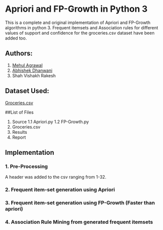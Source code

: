 # Apriori and FP-Growth in Python 3

This is a complete and original implementation of Apriori and FP-Growth algorithms in python 3. Frequent itemsets and Association rules for different values of support and confidence for the groceries.csv dataset have been added too.

## Authors:
1. [Mehul Agrawal](https://www.linkedin.com/in/mehul-agrawal/)
2. [Abhishek Dhanwani](https://www.linkedin.com/in/abhishek-dhanwani-93846b167/)
3. Shah Vishakh Rakesh

## Dataset Used:
[Groceries.csv](http://www.sci.csueastbay.edu/~esuess/classes/Statistics_6620/Presentations/ml13/groceries.csv)

##List of Files
1. Source
1.1 Apriori.py
1.2 FP-Growth.py
2. Groceries.csv
3. Results
4. Report


## Implementation
### 1. Pre-Processing
A header was added to the csv ranging from 1-32.
### 2. Frequent item-set generation using Apriori
### 3. Frequent item-set generation using FP-Growth (Faster than apriori)
### 4. Association Rule Mining from generated frequent itemsets



